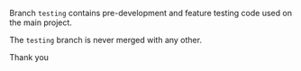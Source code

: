Branch `testing` contains pre-development and feature testing code used on the main project.

The `testing` branch is never merged with any other.

Thank you
